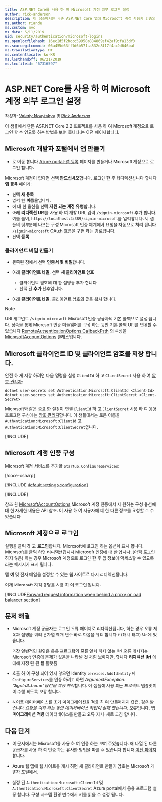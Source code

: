 ```yaml
---
title: ASP.NET Core를 사용 하 여 Microsoft 계정 외부 로그인 설정
author: rick-anderson
description: 이 샘플에서는 기존 ASP.NET Core 앱에 Microsoft 계정 사용자 인증의 통합을 보여 줍니다.
ms.author: riande
ms.custom: mvc
ms.date: 5/11/2019
uid: security/authentication/microsoft-logins
ms.openlocfilehash: 16ec2d5f2bccc59958b884869ef42af9cfa13df0
ms.sourcegitcommit: 06a455d63ff7d6b571ca832e8117f4ac9d646baf
ms.translationtype: MT
ms.contentlocale: ko-KR
ms.lasthandoff: 06/21/2019
ms.locfileid: "67316597"
---
```

# <a name="microsoft-account-external-login-setup-with-aspnet-core"></a>ASP.NET Core를 사용 하 여 Microsoft 계정 외부 로그인 설정

작성자: [Valeriy Novytskyy](https://github.com/01binary) 및 [Rick Anderson](https://twitter.com/RickAndMSFT)

이 샘플에서 만든 ASP.NET Core 2.2 프로젝트를 사용 하 여 Microsoft 계정으로 로그인 할 수 있도록 하는 방법을 보여 줍니다.는 [이전 페이지](xref:security/authentication/social/index)합니다.

## <a name="create-the-app-in-microsoft-developer-portal"></a>Microsoft 개발자 포털에서 앱 만들기

* 로 이동 합니다 [Azure portal-앱 등록](https://go.microsoft.com/fwlink/?linkid=2083908) 페이지를 만들거나 Microsoft 계정으로 로그인 합니다.

Microsoft 계정이 없다면 선택 **만드십시오**합니다. 로그인 한 후 리디렉션됩니다 합니다 **앱 등록** 페이지:

* 선택 **새 등록**
* 입력 한 **이름을**입니다.
* 에 대 한 옵션을 선택 **지원 되는 계정 유형**합니다.  <!-- Accounts for any org work with MS domain accounts. Most folks probably want the last option, personal MS accounts -->
* 아래 **리디렉션 URI**를 사용 하 여 개발 URL 입력 `/signin-microsoft` 추가 합니다. 예를 들어, `https://localhost:44389/signin-microsoft`을 입력합니다. 이 샘플의 뒷부분에 나오는 구성 Microsoft 인증 체계에서 요청을 자동으로 처리 됩니다 `/signin-microsoft` OAuth 흐름을 구현 하는 경로입니다.
* 선택 **등록**

### <a name="create-client-secret"></a>클라이언트 비밀 만들기

* 왼쪽된 창에서 선택 **인증서 및 비밀**합니다.
* 아래 **클라이언트 비밀**, 선택 **새 클라이언트 암호**

  * 클라이언트 암호에 대 한 설명을 추가 합니다.
  * 선택 된 **추가** 단추입니다.

* 아래 **클라이언트 비밀**, 클라이언트 암호의 값을 복사 합니다.

> [!NOTE]
> URI 세그먼트 `/signin-microsoft` Microsoft 인증 공급자의 기본 콜백으로 설정 됩니다. 상속을 통해 Microsoft 인증 미들웨어를 구성 하는 동안 기본 콜백 URI를 변경할 수 있습니다 [RemoteAuthenticationOptions.CallbackPath](/dotnet/api/microsoft.aspnetcore.authentication.remoteauthenticationoptions.callbackpath) 의 속성을 [MicrosoftAccountOptions](/dotnet/api/microsoft.aspnetcore.authentication.microsoftaccount.microsoftaccountoptions) 클래스입니다.

## <a name="store-the-microsoft-client-id-and-client-secret"></a>Microsoft 클라이언트 ID 및 클라이언트 암호를 저장 합니다.

안전 하 게 저장 하려면 다음 명령을 실행 `ClientId` 하 고 `ClientSecret` 사용 하 여 [암호 관리자](xref:security/app-secrets):

```console
dotnet user-secrets set Authentication:Microsoft:ClientId <Client-Id>
dotnet user-secrets set Authentication:Microsoft:ClientSecret <Client-Secret>
```

Microsoft와 같은 중요 한 설정이 연결 `ClientId` 하 고 `ClientSecret` 사용 하 여 응용 프로그램 구성에는 [암호 관리자](xref:security/app-secrets)합니다. 이 샘플에서는 토큰 이름을 `Authentication:Microsoft:ClientId` 고 `Authentication:Microsoft:ClientSecret`입니다.

[!INCLUDE[](~/includes/environmentVarableColon.md)]

## <a name="configure-microsoft-account-authentication"></a>Microsoft 계정 인증 구성

Microsoft 계정 서비스를 추가할 `Startup.ConfigureServices`:

[!code-csharp[](~/security/authentication/social/social-code/StartupMS.cs?name=snippet&highlight=10-14)]

[!INCLUDE [default settings configuration](includes/default-settings.md)]

[!INCLUDE[](includes/chain-auth-providers.md)]

참조 된 [MicrosoftAccountOptions](/dotnet/api/microsoft.aspnetcore.builder.microsoftaccountoptions) Microsoft 계정 인증에서 지 원하는 구성 옵션에 대 한 자세한 내용은 API 참조. 이 사용 하 여 사용자에 대 한 다른 정보를 요청할 수 수 있습니다.

## <a name="sign-in-with-microsoft-account"></a>Microsoft 계정으로 로그인

실행을 클릭 하 고 **로그인**합니다. Microsoft에 로그인 하는 옵션이 표시 됩니다. Microsoft를 클릭 하면 리디렉션됩니다 Microsoft 인증에 대 한 합니다. (아직 로그인 하지 않은) 하는 경우 Microsoft 계정으로 로그인 한 후 앱 정보에 액세스할 수 있도록 라는 메시지가 표시 됩니다.

탭 **예** 및 전자 메일을 설정할 수 있는 웹 사이트로 다시 리디렉션됩니다.

이제 Microsoft 자격 증명을 사용 하 여 로그인 됩니다.

[!INCLUDE[Forward request information when behind a proxy or load balancer section](includes/forwarded-headers-middleware.md)]

## <a name="troubleshooting"></a>문제 해결

* Microsoft 계정 공급자는 로그인 오류 페이지로 리디렉션됩니다, 하는 경우 오류 제목과 설명을 쿼리 문자열 매개 변수 바로 다음을 유의 합니다 `#` (해시 태그) Uri에 있습니다.

  가장 일반적인 원인은 응용 프로그램의 모든 일치 하지 않는 Uri 오류 메시지는 Microsoft 인증에 문제가 있음을 나타낼 것 처럼 보이지만, 합니다 **리디렉션 Uri** 에 대해 지정 된 된 **웹** 플랫폼 .
* 호출 하 여 구성 되어 있지 않으면 Identity `services.AddIdentity` 에 `ConfigureServices`를 인증 하려고 하면 *ArgumentException: 'SignInScheme' 옵션을 제공 해야*합니다. 이 샘플에 사용 되는 프로젝트 템플릿이이 수행 되도록 보장 합니다.
* 사이트 데이터베이스를 초기 마이그레이션을 적용 하 여 만들어지지 않은, 경우 받습니다 *요청을 처리 하는 동안 데이터베이스 작업이 실패 했습니다.* 오류입니다. 탭 **마이그레이션 적용** 데이터베이스를 만들고 오류 지 나 새로 고침 합니다.

## <a name="next-steps"></a>다음 단계

* 이 문서에서는 Microsoft를 사용 하 여 인증 하는 보여 주었습니다. 에 나열 된 다른 공급자를 사용 하 여 인증 하는 유사한 방법을 따를 수 있습니다 합니다 [이전 페이지](xref:security/authentication/social/index)합니다.

* Azure 웹 앱에 웹 사이트를 게시 하면 새 클라이언트 만들기 암호는 Microsoft 개발자 포털에서.

* 설정 된 `Authentication:Microsoft:ClientId` 및 `Authentication:Microsoft:ClientSecret` Azure portal에서 응용 프로그램 설정 합니다. 구성 시스템 환경 변수에서 키를 읽을 수 설정 됩니다.